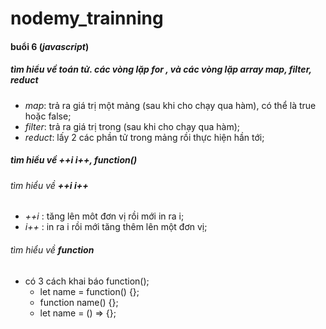 # nodemy_trainning
#### buổi 6 (*javascript*)
##### tìm hiểu về toán tử. các vòng lặp **for** , và các vòng lặp array **map**, **filter**, **reduct** 
- *map*: trả ra giá trị một mảng (sau khi cho chạy qua hàm), có thể là true hoặc false;
- *filter*: trả ra giá trị trong (sau khi cho chạy qua hàm);
- *reduct*: lấy 2 các phần tử trong mảng rồi thực hiện hần tới; 
##### tìm hiểu về **++i i++**, **function()**
###### tìm hiểu về **++i i++**
- *++i* : tăng lên môt đơn vị rồi mới in ra i; 
- *i++* : in ra i rồi mới tăng thêm lên một đơn vị;
###### tìm hiểu về **function**
- có 3 cách khai báo function();
    - let name = function() {};
    - function name() {};
    - let name = () => {};
